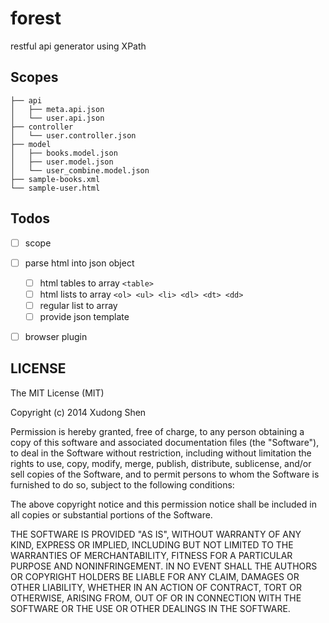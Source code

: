 # forest

restful api generator using XPath

## Scopes
```
├── api
│   ├── meta.api.json
│   └── user.api.json
├── controller
│   └── user.controller.json
├── model
│   ├── books.model.json
│   ├── user.model.json
│   └── user_combine.model.json
├── sample-books.xml
└── sample-user.html
```

## Todos
- [ ] scope 
- [ ] parse html into json object
  - [ ] html tables to array ```<table>```
  - [ ] html lists to array ```<ol> <ul> <li> <dl> <dt> <dd>```
  - [ ] regular list to array
  - [ ] provide json template
- [ ] browser plugin


[sample]:http://nodejs.org


## LICENSE

The MIT License (MIT)

Copyright (c) 2014 Xudong Shen

Permission is hereby granted, free of charge, to any person obtaining a copy of
this software and associated documentation files (the "Software"), to deal in
the Software without restriction, including without limitation the rights to
use, copy, modify, merge, publish, distribute, sublicense, and/or sell copies of
the Software, and to permit persons to whom the Software is furnished to do so,
subject to the following conditions:

The above copyright notice and this permission notice shall be included in all
copies or substantial portions of the Software.

THE SOFTWARE IS PROVIDED "AS IS", WITHOUT WARRANTY OF ANY KIND, EXPRESS OR
IMPLIED, INCLUDING BUT NOT LIMITED TO THE WARRANTIES OF MERCHANTABILITY, FITNESS
FOR A PARTICULAR PURPOSE AND NONINFRINGEMENT. IN NO EVENT SHALL THE AUTHORS OR
COPYRIGHT HOLDERS BE LIABLE FOR ANY CLAIM, DAMAGES OR OTHER LIABILITY, WHETHER
IN AN ACTION OF CONTRACT, TORT OR OTHERWISE, ARISING FROM, OUT OF OR IN
CONNECTION WITH THE SOFTWARE OR THE USE OR OTHER DEALINGS IN THE SOFTWARE.
